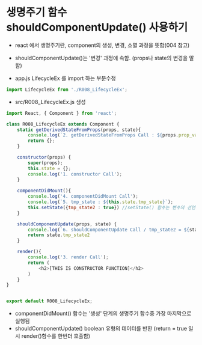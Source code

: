 # 생명주기 함수 shouldComponentUpdate() 사용하기

- react 에서 생명주기란, component의 생성, 변경, 소멸 과정을 뜻함(004 참고)
- shouldComponentUpdate()는 '변경' 과정에 속함. (props나 state의 변경을 말함)


- app.js LifecycleEx 를 import 하는 부분수정


```js
import LifecycleEx from './R008_LifecycleEx';
```


- src/R008_LifecycleEx.js 생성 



```js
import React, { Component } from 'react';

class R008_LifecycleEx extends Component {
    static getDerivedStateFromProps(props, state){
        console.log(`2. getDerivedStateFromProps Call : ${props.prop_value}`);
        return {};
    }

    constructor(props) {
        super(props);
        this.state = {};
        console.log('1. constructor Call');
    }
    
    componentDidMount(){
        console.log('4. componentDidMount Call');
        console.log(`5. tmp_state : ${this.state.tmp_state}`);
        this.setState({tmp_state2 : true}) //setState() 함수는 변수의 선언과 초기화를 동시에 실행함
    }

    shouldComponentUpdate(props, state) {
        console.log(`6. shouldComponentUpdate Call / tmp_state2 = ${state.tmp_state2}`);
        return state.tmp_state2
    }

    render(){
        console.log('3. render Call');
        return (
            <h2>[THIS IS CONSTRUCTOR FUNCTION]</h2>
        )
    }
}


export default R008_LifecycleEx;
```
-  componentDidMount() 함수는 '생성' 단계의 생명주기 함수중 가장 마지막으로 실행됨
- shouldComponentUpdate() boolean 유형의 데이터를 반환 (return = true 일시 render()함수를 한번더 호출함)